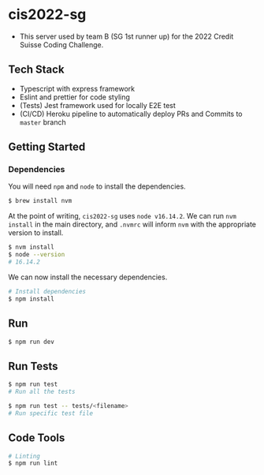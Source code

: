 # cis2022-sg

- This server used by team B (SG 1st runner up) for the 2022 Credit Suisse Coding Challenge.

## Tech Stack
- Typescript with express framework
- Eslint and prettier for code styling
- (Tests) Jest framework used for locally E2E test
- (CI/CD) Heroku pipeline to automatically deploy PRs and Commits to `master` branch

## Getting Started

### Dependencies

You will need `npm` and `node` to install the dependencies.

```sh
$ brew install nvm
```

At the point of writing, `cis2022-sg` uses `node v16.14.2`. We can run `nvm install` in the main directory, and `.nvmrc` will inform `nvm` with the appropriate version to install.

```sh
$ nvm install
$ node --version
# 16.14.2
```

We can now install the necessary dependencies.

```sh
# Install dependencies
$ npm install
```

## Run

```sh
$ npm run dev
```

## Run Tests

```sh
$ npm run test
# Run all the tests

$ npm run test -- tests/<filename>
# Run specific test file
```

## Code Tools

```sh
# Linting
$ npm run lint
```
